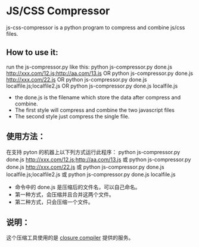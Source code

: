JS/CSS Compressor
==================================================
js-css-compressor is a python program to compress and combine js/css files.

How to use it:
----------
run the js-compressor.py like this:
    python js-compressor.py done.js http://xxx.com/12.js;http://aa.com/13.js
OR
    python js-compressor.py done.js http://xxx.com/22.js
OR
    python js-compressor.py done.js localfile.js;localfile2.js
OR
    python js-compressor.py done.js localfile.js

 - the done.js is the filename which store the data after compress and combine.
 - The first style will compress and combine the two javascript files
 - The second style just compress the single file.


使用方法：
----------
在支持 pyton  的机器上以下列方式运行此程序：
    python js-compressor.py done.js http://xxx.com/12.js;http://aa.com/13.js
或
    python js-compressor.py done.js http://xxx.com/22.js
或
    python js-compressor.py done.js localfile.js;localfile2.js
或
    python js-compressor.py done.js localfile.js

 - 命令中的 done.js 是压缩后的文件名，可以自己命名。
 - 第一种方式，会压缩并且合并这两个文件。
 - 第二种方式，只会压缩一个文件。


说明：
----------
这个压缩工具使用的是 [closure compiler](http://closure-compiler.appspot.com/) 提供的服务。